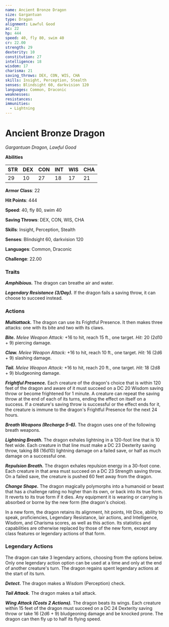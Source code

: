 ```yaml
---
name: Ancient Bronze Dragon
size: Gargantuan
type: Dragon
alignment: Lawful Good
ac: 22
hp: 444
speed: 40, fly 80, swim 40
cr: 22.00
strength: 29
dexterity: 10
constitution: 27
intelligence: 18
wisdom: 17
charisma: 21
saving_throws: DEX, CON, WIS, CHA
skills: Insight, Perception, Stealth
senses: Blindsight 60, darkvision 120
languages: Common, Draconic
weaknesses:
resistances:
immunities:
  - Lightning
---
```


# Ancient Bronze Dragon

*Gargantuan Dragon, Lawful Good*

**Abilities**

| STR | DEX | CON | INT | WIS | CHA |
| --- | --- | --- | --- | --- | --- |
| 29 | 10 | 27 | 18 | 17 | 21 |

**Armor Class**: 22

**Hit Points**: 444

**Speed**: 40, fly 80, swim 40

**Saving Throws**: DEX, CON, WIS, CHA

**Skills**: Insight, Perception, Stealth

**Senses**: Blindsight 60, darkvision 120

**Languages**: Common, Draconic

**Challenge**: 22.00


### Traits
***Amphibious.*** The dragon can breathe air and water.

***Legendary Resistance (3/Day).*** If the dragon fails a saving throw, it can choose to succeed instead.

### Actions
***Multiattack.*** The dragon can use its Frightful Presence. It then makes three attacks: one with its bite and two with its claws.

***Bite.*** *Melee Weapon Attack:* +16 to hit, reach 15 ft., one target. *Hit:* 20 (2d10 + 9) piercing damage.

***Claw.*** *Melee Weapon Attack:* +16 to hit, reach 10 ft., one target. *Hit:* 16 (2d6 + 9) slashing damage.

***Tail.*** *Melee Weapon Attack:* +16 to hit, reach 20 ft., one target. *Hit:* 18 (2d8 + 9) bludgeoning damage.

***Frightful Presence.*** Each creature of the dragon's choice that is within 120 feet of the dragon and aware of it must succeed on a DC 20 Wisdom saving throw or become frightened for 1 minute. A creature can repeat the saving throw at the end of each of its turns, ending the effect on itself on a success. If a creature's saving throw is successful or the effect ends for it, the creature is immune to the dragon's Frightful Presence for the next 24 hours.

***Breath Weapons (Recharge 5–6).*** The dragon uses one of the following breath weapons.

***Lightning Breath.*** The dragon exhales lightning in a 120-foot line that is 10 feet wide. Each creature in that line must make a DC 23 Dexterity saving throw, taking 88 (16d10) lightning damage on a failed save, or half as much damage on a successful one.

***Repulsion Breath.*** The dragon exhales repulsion energy in a 30-foot cone. Each creature in that area must succeed on a DC 23 Strength saving throw. On a failed save, the creature is pushed 60 feet away from the dragon.

***Change Shape.*** The dragon magically polymorphs into a humanoid or beast that has a challenge rating no higher than its own, or back into its true form. It reverts to its true form if it dies. Any equipment it is wearing or carrying is absorbed or borne by the new form (the dragon's choice).

In a new form, the dragon retains its alignment, hit points, Hit Dice, ability to speak, proficiencies, Legendary Resistance, lair actions, and Intelligence, Wisdom, and Charisma scores, as well as this action. Its statistics and capabilities are otherwise replaced by those of the new form, except any class features or legendary actions of that form.

### Legendary Actions
The dragon can take 3 legendary actions, choosing from the options below. Only one legendary action option can be used at a time and only at the end of another creature's turn. The dragon regains spent legendary actions at the start of its turn.

***Detect.*** The dragon makes a Wisdom (Perception) check.

***Tail Attack.*** The dragon makes a tail attack.

***Wing Attack (Costs 2 Actions).*** The dragon beats its wings. Each creature within 15 feet of the dragon must succeed on a DC 24 Dexterity saving throw or take 16 (2d6 + 9) bludgeoning damage and be knocked prone. The dragon can then fly up to half its flying speed.
